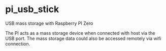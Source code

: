 # pi_usb_stick
USB mass storage with Raspberry PI Zero

The PI acts as a mass storage device when connected with host via the USB port. The mass storage data could also be accessed remotely via wifi connection.
